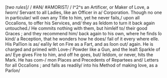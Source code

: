 [*two rules*]/
/
#AN/
#AMORIST/
/
I^2^s an Artificer, or Maker of Love, a ſworn/
Servant to all Ladies, like an Officer in a/
Corporation. Though no one in particular/
will own any Title to him, yet he never fails,/
upon all Occaſions, to offer his Services, and/
they as ſeldom to turn it back again untouched./
He commits nothing with them, but himſelf to/
their good Graces ; and they recommend him/
back again to his own, where he finds ſo kind/
a Reception, that he wonders how he does/
fail of it every where elſe.  His Paſſion is as/
eaſily ſet on Fire as a Fart, and as ſoon out/
again. He is charged and primed with Love-/
Powder like a Gun, and the leaſt Sparkle of an/
Eye gives Fire to him, and off he goes, but/
ſeldom, or never, hits the Mark.  He has com-/
mon Places and Precedents of Repartees and/
Letters for all Occaſions ; and falls as readily/
into his Method of making love, as a Parſon/
